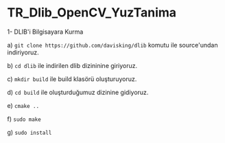 # TR_Dlib_OpenCV_YuzTanima

1- DLIB'i Bilgisayara Kurma

a) `git clone https://github.com/davisking/dlib` komutu ile source'undan indiriyoruz.

b) `cd dlib` ile indirilen dlib dizininine giriyoruz.

c) `mkdir build` ile build klasörü oluşturuyoruz.

d) `cd build` ile oluşturduğumuz dizinine gidiyoruz.

e) `cmake ..`

f) `sudo make`

g) `sudo install`
